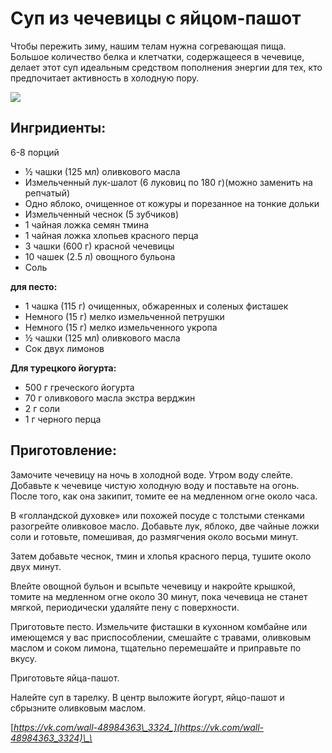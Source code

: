 # Суп из чечевицы с яйцом-пашот

Чтобы пережить зиму, нашим телам нужна согревающая пища. Большое количество белка и клетчатки, содержащееся в чечевице, делает этот суп идеальным средством пополнения энергии для тех, кто предпочитает активность в холодную пору.

![](https://s-media-cache-ak0.pinimg.com/564x/3a/a6/1e/3aa61ef4ed4c147f9afbc854e93f0566.jpg)

## Ингридиенты:

6-8 порций

* ½ чашки \(125 мл\) оливкового масла
* Измельченный лук-шалот \(6 луковиц по 180 г\)\(можно заменить на репчатый\)
* Одно яблоко, очищенное от кожуры и порезанное на тонкие дольки
* Измельченный чеснок \(5 зубчиков\)
* 1 чайная ложка семян тмина
* 1 чайная ложка хлопьев красного перца
* 3 чашки \(600 г\) красной чечевицы
* 10 чашек \(2.5 л\) овощного бульона
* Соль

**для песто:**

* 1 чашка \(115 г\) очищенных, обжаренных и соленых фисташек
* Немного \(15 г\) мелко измельченной петрушки 
* Немного \(15 г\) мелко измельченного укропа
* ½ чашки \(125 мл\) оливкового масла
* Сок двух лимонов

**Для турецкого йогурта:**

* 500 г греческого йогурта
* 70 г оливкового масла экстра верджин
* 2 г соли
* 1 г черного перца

## Приготовление:

Замочите чечевицу на ночь в холодной воде. Утром воду слейте. Добавьте к чечевице чистую холодную воду и поставьте на огонь. После того, как она закипит, томите ее на медленном огне около часа.

В «голландской духовке» или похожей посуде с толстыми стенками разогрейте оливковое масло. Добавьте лук, яблоко, две чайные ложки соли и готовьте, помешивая, до размягчения около восьми минут.

Затем добавьте чеснок, тмин и хлопья красного перца, тушите около двух минут.

Влейте овощной бульон и всыпьте чечевицу и накройте крышкой, томите на медленном огне около 30 минут, пока чечевица не станет мягкой, периодически удаляйте пену с поверхности.

Приготовьте песто. Измельчите фисташки в кухонном комбайне или имеющемся у вас приспособлении, смешайте с травами, оливковым маслом и соком лимона, тщательно перемешайте и приправьте по вкусу.

Приготовьте яйца-пашот.

Налейте суп в тарелку. В центр выложите йогурт, яйцо-пашот и сбрызните оливковым маслом.

[_https://vk.com/wall-48984363\_3324_](https://vk.com/wall-48984363_3324)\_\_

